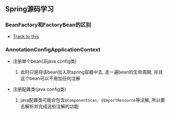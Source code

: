 ## Spring源码学习

### BeanFactory和FactoryBean的区别
  * [Track to this](https://github.com/AvengerEug/spring/blob/develop/resourcecode-study/src/main/java/com/eugene/sumarry/resourcecodestudy/fbandbf/TestBeanFactory.java)

### AnnotationConfigApplicationContext
  * 注册单个bean(非java config类)
    1. 此时只是将该bean加入到spring容器中去, 走一遍bean的生命周期, 并且这个bean可以不用加任何注解
  
  * 注册配置类(java config类)
    1. java配置类可能会包含`@ComponentScan, @ImportResource`等注解, 所以要去解析并完成这些注解的功能